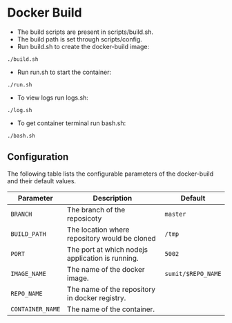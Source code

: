 # Docker Build
- The build scripts are present in scripts/build.sh.
- The build path is set through scripts/config.
- Run build.sh to create the docker-build image:
```console
./build.sh
```
- Run run.sh to start the container:
```console
./run.sh
```
- To view logs run logs.sh:
```console
./log.sh
```
- To get container terminal run bash.sh:
```console
./bash.sh
```

## Configuration
The following table lists the configurable parameters of the docker-build and their default values.

| Parameter                   | Description                                           | Default                |
|-----------------------------|-------------------------------------------------------|------------------------|
| `BRANCH`                    | The branch of the reposicoty                          | `master`               |
| `BUILD_PATH`                | The location where repository would be cloned         | `/tmp`                 |
| `PORT`                      | The port at which nodejs application is running.      | `5002`                 |
| `IMAGE_NAME`                | The name of the docker image.                         | `sumit/$REPO_NAME`     |
| `REPO_NAME`                 | The name of the repository in docker registry.        |                        |
| `CONTAINER_NAME`            | The name of the container.                            |                        |
